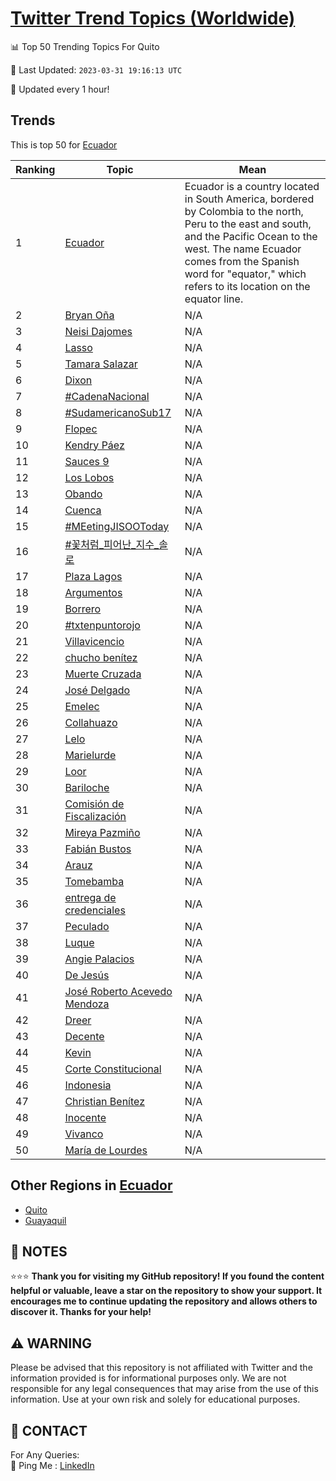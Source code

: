 [Twitter Trend Topics (Worldwide)](https://github.com/ErcinDedeoglu/Twitter-Trend-Topics)
==========


📊 Top 50 Trending Topics For Quito

📆 Last Updated: `2023-03-31 19:16:13 UTC`

🔧 Updated every 1 hour!


## Trends

This is top 50 for [Ecuador](</Ecuador>)

| Ranking | Topic | Mean |
| ------- | ------------ | ------------ |
| 1 | [Ecuador](http://twitter.com/search?q=Ecuador) | Ecuador is a country located in South America, bordered by Colombia to the north, Peru to the east and south, and the Pacific Ocean to the west. The name Ecuador comes from the Spanish word for "equator," which refers to its location on the equator line. |
| 2 | [Bryan Oña](http://twitter.com/search?q=Bryan+O%c3%b1a) | N/A |
| 3 | [Neisi Dajomes](http://twitter.com/search?q=Neisi+Dajomes) | N/A |
| 4 | [Lasso](http://twitter.com/search?q=Lasso) | N/A |
| 5 | [Tamara Salazar](http://twitter.com/search?q=Tamara+Salazar) | N/A |
| 6 | [Dixon](http://twitter.com/search?q=Dixon) | N/A |
| 7 | [#CadenaNacional](http://twitter.com/search?q=%23CadenaNacional) | N/A |
| 8 | [#SudamericanoSub17](http://twitter.com/search?q=%23SudamericanoSub17) | N/A |
| 9 | [Flopec](http://twitter.com/search?q=Flopec) | N/A |
| 10 | [Kendry Páez](http://twitter.com/search?q=Kendry+P%c3%a1ez) | N/A |
| 11 | [Sauces 9](http://twitter.com/search?q=Sauces+9) | N/A |
| 12 | [Los Lobos](http://twitter.com/search?q=Los+Lobos) | N/A |
| 13 | [Obando](http://twitter.com/search?q=Obando) | N/A |
| 14 | [Cuenca](http://twitter.com/search?q=Cuenca) | N/A |
| 15 | [#MEetingJISOOToday](http://twitter.com/search?q=%23MEetingJISOOToday) | N/A |
| 16 | [#꽃처럼_피어난_지수_솔로](http://twitter.com/search?q=%23%ea%bd%83%ec%b2%98%eb%9f%bc_%ed%94%bc%ec%96%b4%eb%82%9c_%ec%a7%80%ec%88%98_%ec%86%94%eb%a1%9c) | N/A |
| 17 | [Plaza Lagos](http://twitter.com/search?q=Plaza+Lagos) | N/A |
| 18 | [Argumentos](http://twitter.com/search?q=Argumentos) | N/A |
| 19 | [Borrero](http://twitter.com/search?q=Borrero) | N/A |
| 20 | [#txtenpuntorojo](http://twitter.com/search?q=%23txtenpuntorojo) | N/A |
| 21 | [Villavicencio](http://twitter.com/search?q=Villavicencio) | N/A |
| 22 | [chucho benítez](http://twitter.com/search?q=chucho+ben%c3%adtez) | N/A |
| 23 | [Muerte Cruzada](http://twitter.com/search?q=Muerte+Cruzada) | N/A |
| 24 | [José Delgado](http://twitter.com/search?q=Jos%c3%a9+Delgado) | N/A |
| 25 | [Emelec](http://twitter.com/search?q=Emelec) | N/A |
| 26 | [Collahuazo](http://twitter.com/search?q=Collahuazo) | N/A |
| 27 | [Lelo](http://twitter.com/search?q=Lelo) | N/A |
| 28 | [Marielurde](http://twitter.com/search?q=Marielurde) | N/A |
| 29 | [Loor](http://twitter.com/search?q=Loor) | N/A |
| 30 | [Bariloche](http://twitter.com/search?q=Bariloche) | N/A |
| 31 | [Comisión de Fiscalización](http://twitter.com/search?q=Comisi%c3%b3n+de+Fiscalizaci%c3%b3n) | N/A |
| 32 | [Mireya Pazmiño](http://twitter.com/search?q=Mireya+Pazmi%c3%b1o) | N/A |
| 33 | [Fabián Bustos](http://twitter.com/search?q=Fabi%c3%a1n+Bustos) | N/A |
| 34 | [Arauz](http://twitter.com/search?q=Arauz) | N/A |
| 35 | [Tomebamba](http://twitter.com/search?q=Tomebamba) | N/A |
| 36 | [entrega de credenciales](http://twitter.com/search?q=entrega+de+credenciales) | N/A |
| 37 | [Peculado](http://twitter.com/search?q=Peculado) | N/A |
| 38 | [Luque](http://twitter.com/search?q=Luque) | N/A |
| 39 | [Angie Palacios](http://twitter.com/search?q=Angie+Palacios) | N/A |
| 40 | [De Jesús](http://twitter.com/search?q=De+Jes%c3%bas) | N/A |
| 41 | [José Roberto Acevedo Mendoza](http://twitter.com/search?q=Jos%c3%a9+Roberto+Acevedo+Mendoza) | N/A |
| 42 | [Dreer](http://twitter.com/search?q=Dreer) | N/A |
| 43 | [Decente](http://twitter.com/search?q=Decente) | N/A |
| 44 | [Kevin](http://twitter.com/search?q=Kevin) | N/A |
| 45 | [Corte Constitucional](http://twitter.com/search?q=Corte+Constitucional) | N/A |
| 46 | [Indonesia](http://twitter.com/search?q=Indonesia) | N/A |
| 47 | [Christian Benítez](http://twitter.com/search?q=Christian+Ben%c3%adtez) | N/A |
| 48 | [Inocente](http://twitter.com/search?q=Inocente) | N/A |
| 49 | [Vivanco](http://twitter.com/search?q=Vivanco) | N/A |
| 50 | [María de Lourdes](http://twitter.com/search?q=Mar%c3%ada+de+Lourdes) | N/A |



## Other Regions in [Ecuador](</Ecuador>)

* [Quito](</Ecuador/Quito.md>)
* [Guayaquil](</Ecuador/Guayaquil.md>)



## 📝 NOTES

⭐⭐⭐ **Thank you for visiting my GitHub repository! If you found the content helpful or valuable, leave a star on the repository to show your support. It encourages me to continue updating the repository and allows others to discover it. Thanks for your help!**


## ⚠️ WARNING

Please be advised that this repository is not affiliated with Twitter and the information provided is for informational purposes only. We are not responsible for any legal consequences that may arise from the use of this information. Use at your own risk and solely for educational purposes.


## 📨 CONTACT

 For Any Queries:  
            🏓 Ping Me : [LinkedIn](https://www.linkedin.com/in/ercindedeoglu/)
